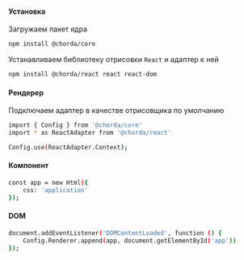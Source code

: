#### Установка

Загружаем пакет ядра
```bash
npm install @chorda/core
```

Устанавливаем библиотеку отрисовки `React` и адаптер к ней
```bash
npm install @chorda/react react react-dom
```

#### Рендерер

Подключаем адаптер в качестве отрисовщика по умолчанию
```bash
import { Config } from '@chorda/core'
import * as ReactAdapter from '@chorda/react'

Config.use(ReactAdapter.Context);
```

#### Компонент
```bash
const app = new Html({
    css: 'application'
});
```

#### DOM
```bash
document.addEventListener('DOMContentLoaded', function () {
    Config.Renderer.append(app, document.getElementById('app'))
});
```